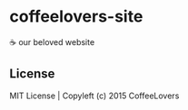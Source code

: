 # coffeelovers-site
:coffee: our beloved website

## License

MIT License | Copyleft (c) 2015 CoffeeLovers

